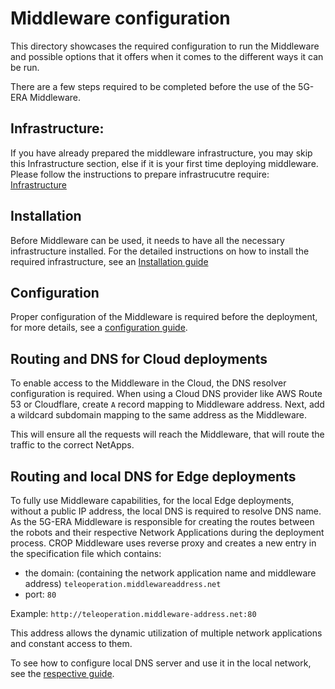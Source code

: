 # Middleware configuration

This directory showcases the required configuration to run the Middleware and possible options that it offers when it comes to the different ways it can be run.

There are a few steps required to be completed before the use of the 5G-ERA Middleware.

## Infrastructure: 

If you have already prepared the middleware infrastructure, you may skip this Infrastructure section, else if it is your first time deploying middleware. Please follow the instructions to prepare infrastrucutre require:
[Infrastructure](installation/infrastructure/readme.md)


## Installation
Before Middleware can be used, it needs to have all the necessary infrastructure installed. 
For the detailed instructions on how to install the required infrastructure, 
see an [Installation guide](installation/crop-middleware/readme.md)

## Configuration
Proper configuration of the Middleware is required before the deployment, for more details, 
see a [configuration guide](./configuration/readme.md).
## Routing and DNS for Cloud deployments
To enable access to the Middleware in the Cloud, the DNS resolver configuration is required.
When using a Cloud DNS provider like AWS Route 53 or Cloudflare, create `A` record mapping to Middleware address. 
Next, add a wildcard subdomain mapping to the same address as the Middleware.

This will ensure all the requests will reach the Middleware, that will route the traffic to the correct NetApps.

## Routing and local DNS for Edge deployments
To fully use Middleware capabilities, for the local Edge deployments,
without a public IP address, the local DNS is required to resolve DNS name.
As the 5G-ERA Middleware is responsible
for creating the routes between the robots and their respective Network Applications during the deployment process.
CROP Middleware uses reverse proxy and creates a new entry in the specification file which contains:
- the domain: (containing the network application name and middleware address) `teleoperation.middlewareaddress.net`
- port: `80`

Example: `http://teleoperation.middleware-address.net:80`

This address allows the dynamic utilization of multiple network applications and constant access to them. 

To see how to configure local DNS server and use it in the local network, see the [respective guide](./dns/readme.md).
